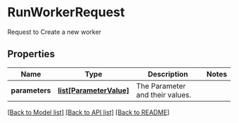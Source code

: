 # RunWorkerRequest

Request to Create a new worker

## Properties
Name | Type | Description | Notes
------------ | ------------- | ------------- | -------------
**parameters** | [**list[ParameterValue]**](ParameterValue.md) | The Parameter and their values. | 

[[Back to Model list]](../README.md#documentation-for-models) [[Back to API list]](../README.md#documentation-for-api-endpoints) [[Back to README]](../README.md)


